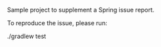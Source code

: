 Sample project to supplement a Spring issue report.

To reproduce the issue, please run:

./gradlew test

